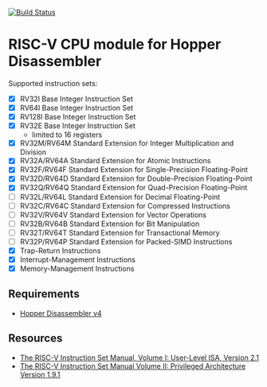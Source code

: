 [![Build Status](https://travis-ci.org/makigumo/RISCV.svg?branch=master)](https://travis-ci.org/makigumo/RISCV)

# RISC-V CPU module for Hopper Disassembler

Supported instruction sets:
* [x] RV32I Base Integer Instruction Set
* [X] RV64I Base Integer Instruction Set
* [x] RV128I Base Integer Instruction Set
* [x] RV32E Base Integer Instruction Set
   * limited to 16 registers
* [x] RV32M/RV64M Standard Extension for Integer Multiplication and Division
* [x] RV32A/RV64A Standard Extension for Atomic Instructions
* [x] RV32F/RV64F Standard Extension for Single-Precision Floating-Point
* [x] RV32D/RV64D Standard Extension for Double-Precision Floating-Point
* [x] RV32Q/RV64Q Standard Extension for Quad-Precision Floating-Point
* [ ] RV32L/RV64L Standard Extension for Decimal Floating-Point
* [ ] RV32C/RV64C Standard Extension for Compressed Instructions
* [ ] RV32V/RV64V Standard Extension for Vector Operations
* [ ] RV32B/RV64B Standard Extension for Bit Manipulation
* [ ] RV32T/RV64T Standard Extension for Transactional Memory
* [ ] RV32P/RV64P Standard Extension for Packed-SIMD Instructions
* [x] Trap-Return Instructions
* [x] Interrupt-Management Instructions
* [x] Memory-Management Instructions

## Requirements

* [Hopper Disassembler v4](https://www.hopperapp.com/)

## Resources

* [The RISC-V Instruction Set Manual, Volume I: User-Level ISA, Version 2.1](https://www2.eecs.berkeley.edu/Pubs/TechRpts/2016/EECS-2016-118.html)
* [The RISC-V Instruction Set Manual Volume II: Privileged Architecture Version 1.9.1](https://www2.eecs.berkeley.edu/Pubs/TechRpts/2016/EECS-2016-161.html)

